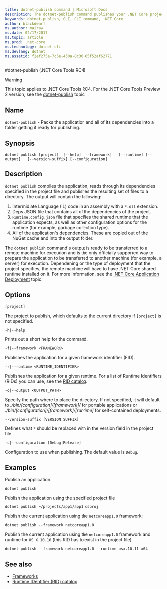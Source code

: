 ```yaml
---
title: dotnet-publish command | Microsoft Docs
description: The dotnet-publish command publishes your .NET Core project into a directory. 
keywords: dotnet-publish, CLI, CLI command, .NET Core
author: blackdwarf
ms.author: mairaw
ms.date: 02/17/2017
ms.topic: article
ms.prod: .net-core
ms.technology: dotnet-cli
ms.devlang: dotnet
ms.assetid: f2ef275a-7c5e-430a-8c30-65f52af62771
---
```


#dotnet-publish (.NET Core Tools RC4)

> [!WARNING]
> This topic applies to .NET Core Tools RC4. For the .NET Core Tools Preview 2 version,
> see the [dotnet-publish](../../tools/dotnet-publish.md) topic.

## Name

`dotnet-publish` - Packs the application and all of its dependencies into a folder getting it ready for publishing.

## Synopsis

`dotnet publish [project] 
    [--help] [--framework]  
    [--runtime] [--output]  
    [--version-suffix] [--configuration]`

## Description

`dotnet publish` compiles the application, reads through its dependencies specified in the project file and publishes the resulting set of files to a directory. The output will contain the following:

1. Intermidiate Language (IL) code in an assembly with a `*.dll` extension.
2. Deps JSON file that contains all of the dependencies of the project. 
3. `Runtime.config.json` file that specifies the shared runtime that the application expects, as well as other configuration options for the runtime (for example, garbage collection type).
4. All of the application's dependencies. These are copied out of the NuGet cache and into the output folder. 

The `dotnet publish` command's output is ready to be transferred to a remote machine for execution and is the only officially supported way to prepare the application to be transferred to another machine (for example, a server) for execution. Dependening on the type of deployment that the project specifies, the remote machine will have to have .NET Core shared runtime installed on it. For more information, see the [.NET Core Application Deployment](../deploying/index.md) topic.

## Options

`[project]` 

The project to publish, which defaults to the current directory if `[project]` is not specified. 

`-h|--help`

Prints out a short help for the command.  

`-f|--framework <FRAMEWORK>`

Publishes the application for a given framework identifier (FID). 

`-r|--runtime <RUNTIME_IDENTIFIER>`

Publishes the application for a given runtime. For a list of Runtime Identifiers (RIDs) you can use, see the [RID catalog](../../rid-catalog.md).

`-o|--output <OUTPUT_PATH>`

Specify the path where to place the directory. If not specified, it will default to *_./bin/[configuration]/[framework]/_* 
for portable applications or *_./bin/[configuration]/[framework]/[runtime]_* for self-contained deployments.

`--version-suffix [VERSION_SUFFIX]`

Defines what `*` should be replaced with in the version field in the project file.

`-c|--configuration [Debug|Release]`

Configuration to use when publishing. The default value is `Debug`.

## Examples

Publish an application.

`dotnet publish`

Publish the application using the specified project file

`dotnet publish ~/projects/app1/app1.csproj`
	
Publish the current application using the `netcoreapp1.0` framework:

`dotnet publish --framework netcoreapp1.0`
	
Publish the current application using the `netcoreapp1.0` framework and runtime for `OS X 10.10` (this RID has to 
exist in the project file).

`dotnet publish --framework netcoreapp1.0 --runtime osx.10.11-x64`

## See also
* [Frameworks](../../../standard/frameworks.md)
* [Runtime IDentifier (RID) catalog](../../rid-catalog.md)
